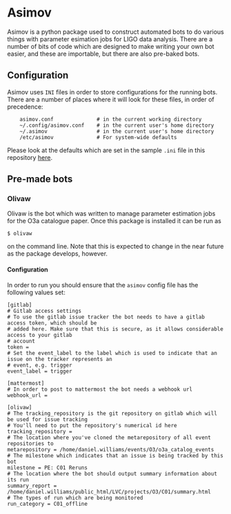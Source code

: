 # Asimov

Asimov is a python package used to construct automated bots to do various things with parameter esimation jobs for LIGO data analysis.
There are a number of bits of code which are designed to make writing your own bot easier, and these are importable, but there are also pre-baked bots.

## Configuration

Asimov uses `INI` files in order to store configurations for the running bots.
There are a number of places where it will look for these files, in order of precedence:
```
	asimov.conf              # in the current working directory
	~/.config/asimov.conf    # in the current user's home directory
	~/.asimov                # in the current user's home directory
	/etc/asimov              # For system-wide defaults
```
Please look at the defaults which are set in the sample `.ini` file in this repository [here](asimov/asimov.conf "default config").

## Pre-made bots

### Olivaw

Olivaw is the bot which was written to manage parameter estimation jobs for the O3a catalogue paper.
Once this package is installed it can be run as 

```
$ olivaw 
```

on the command line. Note that this is expected to change in the near future as the package develops, however.

#### Configuration

In order to run you should ensure that the `asimov` config file has the following values set:

```
[gitlab]
# Gitlab access settings
# To use the gitlab issue tracker the bot needs to have a gitlab access token, which should be 
# added here. Make sure that this is secure, as it allows considerable access to your gitlab
# account
token = 
# Set the event_label to the label which is used to indicate that an issue on the tracker represents an
# event, e.g. trigger
event_label = trigger

[mattermost]
# In order to post to mattermost the bot needs a webhook url
webhook_url = 

[olivaw]
# The tracking_repository is the git repository on gitlab which will be used for issue tracking
# You'll need to put the repository's numerical id here
tracking_repository = 
# The location where you've cloned the metarepository of all event repositories to
metarepository = /home/daniel.williams/events/O3/o3a_catalog_events
# The milestone which indicates that an issue is being tracked by this bot
milestone = PE: C01 Reruns
# The location where the bot should output summary information about its run
summary_report = /home/daniel.williams/public_html/LVC/projects/O3/C01/summary.html
# The types of run which are being monitored
run_category = C01_offline
```

